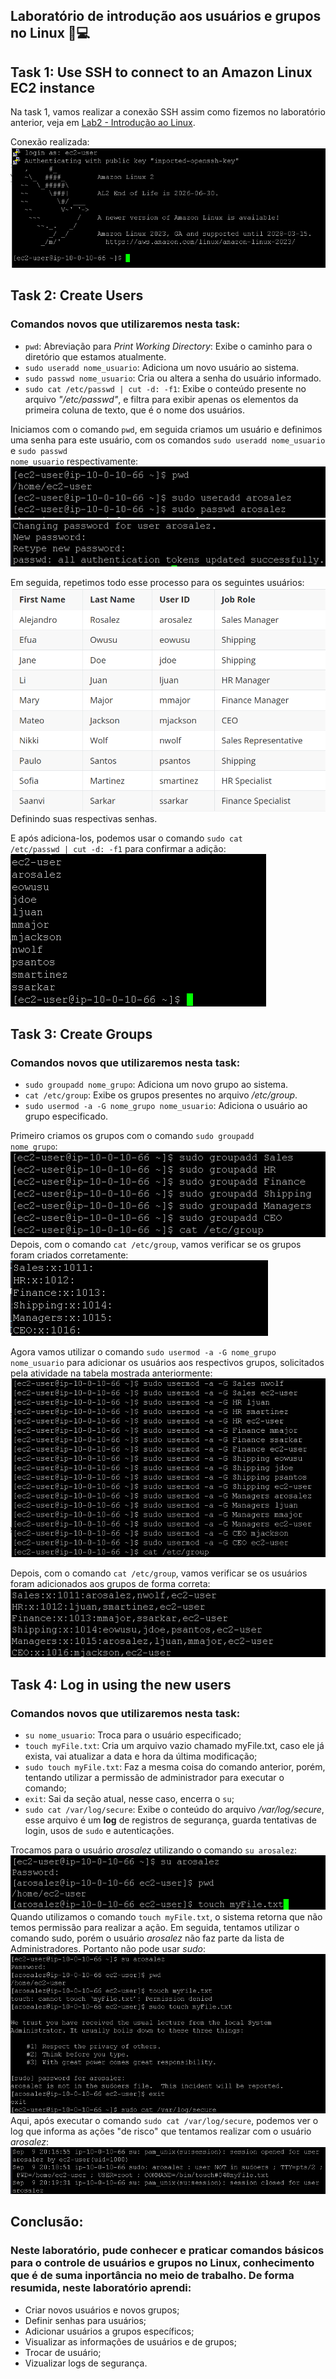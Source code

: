 ## Laboratório de introdução aos usuários e grupos no Linux 🐧💻



## Task 1: Use SSH to connect to an Amazon Linux EC2 instance

Na task 1, vamos realizar a conexão SSH assim como fizemos no laboratório anterior, veja em [Lab2 - Introdução ao Linux](https://github.com/RodrigoArraes07/Labs-AWS/blob/main/Lab2-IntroducaoLinux/README.md).

Conexão realizada: <br>
![](images/2025-09-09-16-25-12.png)

## Task 2: Create Users

### Comandos novos que utilizaremos nesta task:

- <code>pwd</code>: Abreviação para *Print Working Directory*: Exibe o caminho para o diretório que estamos atualmente. <br>
- <code>sudo useradd nome_usuario</code>: Adiciona um novo usuário ao sistema. <br>
- <code>sudo passwd nome_usuario</code>: Cria ou altera a senha do usuário informado. <br>
- <code>sudo cat /etc/passwd | cut -d: -f1</code>: Exibe o conteúdo presente no arquivo *"/etc/passwd"*, e filtra para exibir apenas os elementos da primeira coluna de texto, que é o nome dos usuários.

Iniciamos com o comando <code>pwd</code>, em seguida criamos um usuário e definimos uma senha para este usuário, com os comandos <code>sudo useradd nome_usuario</code> e  <code>sudo passwd nome_usuario</code> respectivamente: <br>
![](images/2025-09-09-16-43-53.png) <br>
![](images/2025-09-09-16-44-14.png)

Em seguida, repetimos todo esse processo para os seguintes usuários: <br>
![](images/2025-09-09-16-56-00.png) <br>
Definindo suas respectivas senhas.

E após adiciona-los, podemos usar o comando <code>sudo cat /etc/passwd | cut -d: -f1</code> para confirmar a adição: <br>
![](images/2025-09-09-16-57-27.png)

## Task 3: Create Groups

### Comandos novos que utilizaremos nesta task:

- <code>sudo groupadd nome_grupo</code>: Adiciona um novo grupo ao sistema. <br>
- <code>cat /etc/group</code>: Exibe os grupos presentes no arquivo */etc/group*.
- <code>sudo usermod -a -G nome_grupo nome_usuario</code>: Adiciona o usuário ao grupo especificado. <br>

Primeiro criamos os grupos com o comando <code>sudo groupadd nome_grupo</code>: <br>
![](images/2025-09-09-17-05-49.png) <br>
Depois, com o comando <code>cat /etc/group</code>, vamos verificar se os grupos foram criados corretamente: <br>
![](images/2025-09-09-17-06-20.png)

Agora vamos utilizar o comando <code>sudo usermod -a -G nome_grupo nome_usuario</code> para adicionar os usuários aos respectivos grupos, solicitados pela atividade na tabela mostrada anteriormente: <br>
![](images/2025-09-09-17-14-57.png)

Depois, com o comando <code>cat /etc/group</code>, vamos verificar se os usuários foram adicionados aos grupos de forma correta: <br>
![](images/2025-09-09-17-15-11.png)


## Task 4: Log in using the new users

### Comandos novos que utilizaremos nesta task:

- <code>su nome_usuario</code>: Troca para o usuário especificado;
- <code>touch myFile.txt</code>: Cria um arquivo vazio chamado myFile.txt, caso ele já exista, vai atualizar a data e hora da última modificação;
- <code>sudo touch myFile.txt</code>: Faz a mesma coisa do comando anterior, porém, tentando utilizar a permissão de administrador para executar o comando;
- <code>exit</code>: Sai da seção atual, nesse caso, encerra o <code>su</code>;
- <code>sudo cat /var/log/secure</code>: Exibe o conteúdo do arquivo */var/log/secure*, esse arquivo é um **log** de registros de segurança, guarda tentativas de login, usos de <code>sudo</code> e autenticações.

Trocamos para o usuário *arosalez* utilizando o comando <code>su arosalez</code>: <br>
![](images/2025-09-09-17-18-07.png) <br>
Quando utilizamos o comando <code>touch myFile.txt</code>, o sistema retorna que não temos permissão para realizar a ação. Em seguida, tentamos utilizar o comando sudo, porém o usuário *arosalez* não faz parte da lista de Administradores. Portanto não pode usar *sudo*: <br>
![](images/2025-09-09-17-22-30.png) <br>
Aqui, após executar o comando <code>sudo cat /var/log/secure</code>, podemos ver o log que informa as ações "de risco" que tentamos realizar com o usuário *arosalez*: <br>
![](images/2025-09-09-17-21-51.png)


## Conclusão:

<h3>
Neste laboratório, pude conhecer e praticar comandos básicos para o controle de usuários e grupos no Linux, conhecimento que é de suma inportância no meio de trabalho. De forma resumida, neste laboratório aprendi: 
</h3>

- Criar novos usuários e novos grupos; <br>
- Definir senhas para usuários; <br>
- Adicionar usuários a grupos específicos; <br>
- Visualizar as informações de usuários e de grupos; <br>
- Trocar de usuário; <br>
- Vizualizar logs de segurança. <br>